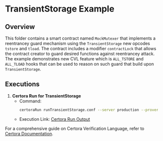 # TransientStorage Example

## Overview
This folder contains a smart contract named `MockMutexer` that implements a reentrancey guard  mechanism using the `TransientStorage` new opcodes `tstore` and `tload`. The contract includes a modifier `contractLock` that allows the contract creator to guard desired functions against reentrancey attack. The example demonstrates new CVL feature which is `ALL_TSTORE` and `ALL_TLOAD` hooks that can be used to reason on such guard that build upon `TransientStorage`.

## Executions

1. **Certora Run for TransientStorage**
    - Command:
        ```bash
        certoraRun runTransientStorage.conf --server production --prover_version master
        ```
    - Execution Link: [Certora Run Output](https://prover.certora.com/output/1512/24c43c368dae4faba7838a42db38b758?anonymousKey=b552bb927ceab0f44804a1ad9b8d9e431721ba28)


For a comprehensive guide on Certora Verification Language, refer to [Certora Documentation](https://docs.certora.com).